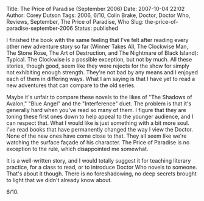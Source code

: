 Title: The Price of Paradise (September 2006)
Date: 2007-10-04 22:02
Author: Corey Dutson
Tags: 2006, 6/10, Colin Brake, Doctor, Doctor Who, Reviews, September, The Price of Paradise, Who
Slug: the-price-of-paradise-september-2006
Status: published

I finished the book with the same feeling that I've felt after reading
every other new adventure story so far (Winner Takes All, The Clockwise
Man, The Stone Rose, The Art of Destruction, and The Nightmare of Black
Island): Typical. The Clockwise is a possible exception, but not by
much. All these stories, though good, seem like they were rejects for
the show for simply not exhibiting enough strength. They're not bad by
any means and I enjoyed each of them in differing ways. What I am saying
is that I have yet to read a new adventures that can compare to the old
series.

Maybe it's unfair to compare these novels to the likes of "The Shadows
of Avalon," "Blue Angel" and the "Interference" duet. The problem is
that it's generally hard when you've read so many of them. I figure that
they are toning these first ones down to help appeal to the younger
audience, and I can respect that. What I would like is just something
with a bit more soul. I've read books that have permanently changed the
way I view the Doctor. None of the new ones have come close to that.
They all seem like we're watching the surface façade of his character.
The Price of Paradise is no exception to the rule, which disappointed me
somewhat.

It is a well-written story, and I would totally suggest it for teaching
literary practice, for a class to read, or to introduce Doctor Who
novels to someone. That's about it though. There is no foreshadowing, no
deep secrets brought to light that we didn't already know about.

6/10.
